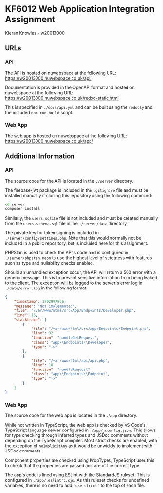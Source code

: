 # KF6012 Web Application Integration Assignment
Kieran Knowles - w20013000

## URLs

### API
The API is hosted on nuwebspace at the following URL:
https://w20013000.nuwebspace.co.uk/api/

Documentation is provided in the OpenAPI format and hosted on nuwebspace at the following URL:
https://w20013000.nuwebspace.co.uk/redoc-static.html

This is specified in `./docs/api.yml` and can be built using the `redocly` and the included `npm run build` script.

### Web App
The web app is hosted on nuwebspace at the following URL:
https://w20013000.nuwebspace.co.uk/app/

## Additional Information

### API
The source code for the API is located in the `./server` directory.

The firebase-jwt package is included in the `.gitignore` file and must be installed manually if cloning this repository
using the following command:
```bash
cd server
composer install
```

Similarly, the `users.sqlite` file is not included and must be created manually from the `users.schema.sql` file in the
`./server/data` directory.

The private key for token signing is included in `./server/config/settings.php`. Note that this would normally not
be included in a public repository, but is included here for this assignment.

PHPStan is used to check the API's code and is configured in `./server/phpstan.neon`
to use the highest level of strictness with features such as type and nullability checks enabled.

Should an unhandled exception occur, the API will return a 500 error with a generic message. This is to prevent
sensitive information from being leaked to the client. The exception will be logged to the server's error log in `./data/error.log` in
the following format:
```json
{
    "timestamp": 1702997866,
    "message": "Not implemented",
    "file": "/var/www/html/src/App/Endpoints/Developer.php",
    "line": 15,
    "stacktrace": [
        {
            "file": "/var/www/html/src/App/Endpoints/Endpoint.php",
            "line": 92,
            "function": "handleGetRequest",
            "class": "App\\Endpoints\\Developer",
            "type": "->"
        },
        {
            "file": "/var/www/html/api/api.php",
            "line": 18,
            "function": "handleRequest",
            "class": "App\\Endpoints\\Endpoint",
            "type": "->"
        }
    ]
}
```

### Web App
The source code for the web app is located in the `./app` directory.

While not written in TypeScript, the web app is checked by VS Code's TypeScript language server configured in
`./app/jsconfig.json`. This allows for type checking through inferred types and JSDoc comments without depending on
the TypeScript compiler. Most strict checks are enabled, with the exception of `noImplicitAny` as it would be unwieldy to implement with JSDoc comments.

Component properties are checked using PropTypes, TypeScript uses this to
check that the properties are passed and are of the correct type.

The app's code is lined using ESLint with the StandardJS ruleset. This is configured in `./app/.eslintrc.cjs`.
As this ruleset checks for undefined variables, there is no need to add `'use strict'` to the top of each file.
